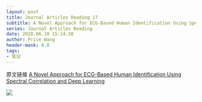 ```yaml
---
layout: post
title: Journal Articles Reading 17
subtitle: A Novel Approach for ECG-Based Human Identification Using Spectral Correlation and Deep Learning
series: Journal Articles Reading
date: 2020.06.10 15:14:50
author: Price Wang
header-mask: 0.8
tags:
- 笔记
---
```


原文链接 [A Novel Approach for ECG-Based Human Identification Using Spectral Correlation and Deep Learning](https://ieeexplore.ieee.org/document/8869904)

<img class="post_img" src="{{ site.baseurl }}/img/post/{{ page.series }}/{{ page.title }}.png">
